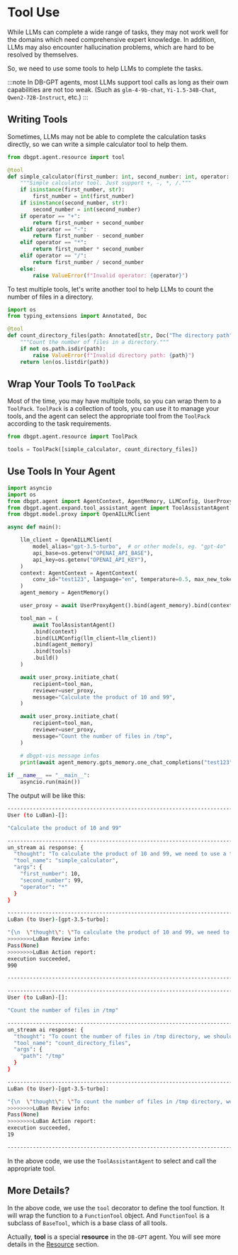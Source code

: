 # Tool Use

While LLMs can complete a wide range of tasks, they may not work well for the domains 
which need comprehensive expert knowledge. In addition, LLMs may also encounter 
hallucination problems, which are hard to be resolved by themselves.

So, we need to use some tools to help LLMs to complete the tasks.

:::note
In DB-GPT agents, most LLMs support tool calls as long as their own capabilities are not too weak.
(Such as `glm-4-9b-chat`, `Yi-1.5-34B-Chat`, `Qwen2-72B-Instruct`, etc.)
:::

## Writing Tools

Sometimes, LLMs may not be able to complete the calculation tasks directly, so we can 
write a simple calculator tool to help them.
```python
from dbgpt.agent.resource import tool

@tool
def simple_calculator(first_number: int, second_number: int, operator: str) -> float:
    """Simple calculator tool. Just support +, -, *, /."""
    if isinstance(first_number, str):
        first_number = int(first_number)
    if isinstance(second_number, str):
        second_number = int(second_number)
    if operator == "+":
        return first_number + second_number
    elif operator == "-":
        return first_number - second_number
    elif operator == "*":
        return first_number * second_number
    elif operator == "/":
        return first_number / second_number
    else:
        raise ValueError(f"Invalid operator: {operator}")
```

To test multiple tools,  let's write another tool to help LLMs to count the number of files in a directory.

```python
import os
from typing_extensions import Annotated, Doc

@tool
def count_directory_files(path: Annotated[str, Doc("The directory path")]) -> int:
    """Count the number of files in a directory."""
    if not os.path.isdir(path):
        raise ValueError(f"Invalid directory path: {path}")
    return len(os.listdir(path))
```
## Wrap Your Tools To `ToolPack`

Most of the time, you may have multiple tools, so you can wrap them to a `ToolPack`.
`ToolPack` is a collection of tools, you can use it to manage your tools, and the agent 
can select the appropriate tool from the `ToolPack` according to the task requirements.

```python
from dbgpt.agent.resource import ToolPack

tools = ToolPack([simple_calculator, count_directory_files])
```

## Use Tools In Your Agent

```python
import asyncio
import os
from dbgpt.agent import AgentContext, AgentMemory, LLMConfig, UserProxyAgent
from dbgpt.agent.expand.tool_assistant_agent import ToolAssistantAgent
from dbgpt.model.proxy import OpenAILLMClient

async def main():

    llm_client = OpenAILLMClient(
        model_alias="gpt-3.5-turbo",  # or other models, eg. "gpt-4o"
        api_base=os.getenv("OPENAI_API_BASE"),
        api_key=os.getenv("OPENAI_API_KEY"),
    )
    context: AgentContext = AgentContext(
        conv_id="test123", language="en", temperature=0.5, max_new_tokens=2048
    )
    agent_memory = AgentMemory()

    user_proxy = await UserProxyAgent().bind(agent_memory).bind(context).build()

    tool_man = (
        await ToolAssistantAgent()
        .bind(context)
        .bind(LLMConfig(llm_client=llm_client))
        .bind(agent_memory)
        .bind(tools)
        .build()
    )

    await user_proxy.initiate_chat(
        recipient=tool_man,
        reviewer=user_proxy,
        message="Calculate the product of 10 and 99",
    )

    await user_proxy.initiate_chat(
        recipient=tool_man,
        reviewer=user_proxy,
        message="Count the number of files in /tmp",
    )

    # dbgpt-vis message infos
    print(await agent_memory.gpts_memory.one_chat_completions("test123"))
    
if __name__ == "__main__":
    asyncio.run(main())

```
The output will be like this:
``````bash
--------------------------------------------------------------------------------
User (to LuBan)-[]:

"Calculate the product of 10 and 99"

--------------------------------------------------------------------------------
un_stream ai response: {
  "thought": "To calculate the product of 10 and 99, we need to use a tool that can perform multiplication operation.",
  "tool_name": "simple_calculator",
  "args": {
    "first_number": 10,
    "second_number": 99,
    "operator": "*"
  }
}

--------------------------------------------------------------------------------
LuBan (to User)-[gpt-3.5-turbo]:

"{\n  \"thought\": \"To calculate the product of 10 and 99, we need to use a tool that can perform multiplication operation.\",\n  \"tool_name\": \"simple_calculator\",\n  \"args\": {\n    \"first_number\": 10,\n    \"second_number\": 99,\n    \"operator\": \"*\"\n  }\n}"
>>>>>>>>LuBan Review info: 
Pass(None)
>>>>>>>>LuBan Action report: 
execution succeeded,
990

--------------------------------------------------------------------------------

--------------------------------------------------------------------------------
User (to LuBan)-[]:

"Count the number of files in /tmp"

--------------------------------------------------------------------------------
un_stream ai response: {
  "thought": "To count the number of files in /tmp directory, we should use a tool that can perform this operation.",
  "tool_name": "count_directory_files",
  "args": {
    "path": "/tmp"
  }
}

--------------------------------------------------------------------------------
LuBan (to User)-[gpt-3.5-turbo]:

"{\n  \"thought\": \"To count the number of files in /tmp directory, we should use a tool that can perform this operation.\",\n  \"tool_name\": \"count_directory_files\",\n  \"args\": {\n    \"path\": \"/tmp\"\n  }\n}"
>>>>>>>>LuBan Review info: 
Pass(None)
>>>>>>>>LuBan Action report: 
execution succeeded,
19

--------------------------------------------------------------------------------
``````


In the above code, we use the `ToolAssistantAgent` to select and call the appropriate tool.

## More Details?

In the above code, we use the `tool` decorator to define the tool function. It will wrap the function to a 
`FunctionTool` object. And `FunctionTool` is a subclass of `BaseTool`, which is a base class of all tools.

Actually, **tool** is a special **resource** in the `DB-GPT` agent. You will see more details in the [Resource](../modules/resource/resource.md) section.